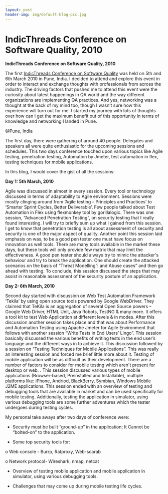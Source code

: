 ```yaml
---
layout: post
header-img: img/default-blog-pic.jpg
---
```


# IndicThreads Conference on Software Quality, 2010

**IndicThreads Conference on Software Quality, 2010**

The first [IndicThreads Conference on Software Quality](http://q10.indicthreads.com/) was held on 5th and 6th March 2010 in Pune, India. I decided to attend and explore this event in order to interact and exchange thoughts with professionals from across the industry. The driving factors that pushed me to attend this event were the curiosity about latest happenings in QA world and the way different organizations are implementing QA practices. And yes, networking was a thought at the back of my mind too, though I wasn’t sure how this experience will turn out for me. I started my journey with lots of thoughts over how can I get the maximum benefit out of this opportunity in terms of knowledge and networking I landed in Pune.

@Pune, India

The first day, there were gathering of around 40 people. Delegates and speakers all were quite enthusiastic for the upcoming sessions and schedules. This two days conference touched upon various topics like Agile testing, penetration testing, Automation by Jmeter, test automation in flex, testing techniques for mobile applications.

In this blog, I would cover the gist of all the sessions:

**Day 1: 5****th**** March, 2010**

Agile was discussed in almost in every session. Every tool or technology discussed in terms of adaptability to Agile environment. Sessions were mostly clinging around from ‘Agile testing – Principles and Practices’ to ‘Smarter Sprint Cycles, Better Deliverable’. Few people talked about Test Automation in Flex using flexmonkey tool by gorillalogic. There was one session, “Advanced Penetration Testing”, on security testing that I really found interesting. I will try to briefly sum up what I gained from this session. I get to know that penetration testing is all about assessment of security and security is one of the major aspect of quality. Another point this session laid emphasis on was, to be a good pen tester one must have focus on innovation as well tools. There are many tools available in the market these days, but these tools will only provide few matrix that may limit the effectiveness. A good pen tester should always try to mimic the attacker's behaviour and try to break the application. One should create the attacked scenarios on the basis of “Threat Modelling”: and Abuse cases” and then go ahead with testing. To conclude, this session discussed the steps that may assist in reasonable assessment of the security posture of an application.

**Day 2: 6****th**** March, 2010**

Second day started with discussion on Web Test Automation Framework ‘Tekila’ by using open source tools powered by Google WebDriver. They claimed that TeKila is an aggregation of several Open Source powers – Google Web Driver, HTML Unit, Java Robots, TestNG & many more. It offers a tool kit to test Web Application at different levels & in modes. After this discussion another session takes place and that was about Performance and Automation Testing using Apache Jmeter for Agile Environment that follows with another session “Write Tests in End Users’ Lingo”. This session basically discussed the various benefits of writing tests in the end user’s language and the different ways in to achieve it. This discussion followed by a session on “Testing Techniques for Mobile Applications”. This was really an interesting session and forced me brief little more about it. Testing of mobile application will be as difficult as their development. There are a number of factors to consider for mobile testing which aren't present for desktop or web. . This session discussed various types of mobile applications (Browser-based, Preinstalled and Installable), multiple platforms like: iPhone, Andriod, BlackBerry, Symbian, Windows Mobile J2ME applications. This session ended with an overview of testing and debugging tools that are available in market and can be used specifically for mobile testing. Additionally, testing the application in simulator, using various debugging tools are some further adventures which the tester undergoes during testing cycles.

My personal take aways after two days of conference were:

  * Security must be built “ground-up” in the application; It Cannot be “bolted-on” to the application.

  * Some top security tools for:

o Web console - Burrp, Ratproxy, Web-scarab

o Network protocol- Wireshark, nmap, netcat

  * Overview of testing mobile application and mobile application in simulator, using various debugging tools.

  * Challenges that may come up during mobile testing life cycles.